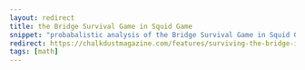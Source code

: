 ```yaml
---
layout: redirect
title: the Bridge Survival Game in Squid Game
snippet: "probabalistic analysis of the Bridge Survival Game in Squid Game."
redirect: https://chalkdustmagazine.com/features/surviving-the-bridge-in-squid-game/
tags: [math]
---
```

